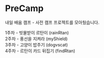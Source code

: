 # PreCamp
내일 배움 캠프 - 사전 캠프 프로젝트를 모아뒀습니다.

1주차 - 빗물받이 르탄이 (rainRtan) <br>
2주차 - 풍선을 지켜라 (myShield) <br>
3주차 - 고양이 밥주기 (dogvscat) <br>
4주차 - 르탄이 카드 뒤집기 (findRtan)
